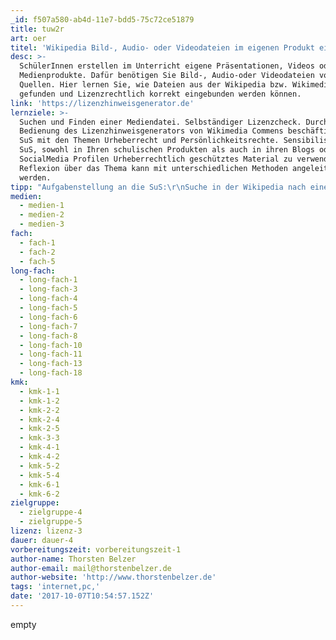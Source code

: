 ```yaml
---
_id: f507a580-ab4d-11e7-bdd5-75c72ce51879
title: tuw2r
art: oer
titel: 'Wikipedia Bild-, Audio- oder Videodateien im eigenen Produkt einsetzen'
desc: >-
  SchülerInnen erstellen im Unterricht eigene Präsentationen, Videos oder andere
  Medienprodukte. Dafür benötigen Sie Bild-, Audio-oder Videodateien von anderen
  Quellen. Hier lernen Sie, wie Dateien aus der Wikipedia bzw. Wikimedia Commons
  gefunden und Lizenzrechtlich korrekt eingebunden werden können.
link: 'https://lizenzhinweisgenerator.de'
lernziele: >-
  Suchen und Finden einer Mediendatei. Selbständiger Lizenzcheck. Durch die
  Bedienung des Lizenzhinweisgenerators von Wikimedia Commens beschäftigen sich
  SuS mit den Themen Urheberrecht und Persönlichkeitsrechte. Sensibilisieren der
  SuS, sowohl in Ihren schulischen Produkten als auch in ihren Blogs oder
  SocialMedia Profilen Urheberrechtlich geschütztes Material zu verwenden.
  Reflexion über das Thema kann mit unterschiedlichen Methoden angeleitet
  werden.
tipp: "Aufgabenstellung an die SuS:\r\nSuche in der Wikipedia nach einem Thema, das dich persönlich interessiert. (Ideen: Schloß Karlsruhe, Minecraft, Lieblingsband, Youtuber...) - schaue welche Mediendateien im Artikel angeboten werden. Checke mit Hilfe des Lizenzhinweisgenerators ob und wie du diese Medien in deine schulischen oder privaten Nutzung verwenden kannst.\r\nMögliche Reflektionsfragen:\r\nWelche Gedanken kommen dir beim recherchieren?\r\nIst die Plattform leicht zu bedienen?\r\nWo hast du bisher gesucht?\r\nWelche Plattformen gibt es noch und wie dürfen diese Medien benutzt werden (Bsp. Pixabay, Google Suche, KENNT DER REVIER*IN noch Portale)"
medien:
  - medien-1
  - medien-2
  - medien-3
fach:
  - fach-1
  - fach-2
  - fach-5
long-fach:
  - long-fach-1
  - long-fach-3
  - long-fach-4
  - long-fach-5
  - long-fach-6
  - long-fach-7
  - long-fach-8
  - long-fach-10
  - long-fach-11
  - long-fach-13
  - long-fach-18
kmk:
  - kmk-1-1
  - kmk-1-2
  - kmk-2-2
  - kmk-2-4
  - kmk-2-5
  - kmk-3-3
  - kmk-4-1
  - kmk-4-2
  - kmk-5-2
  - kmk-5-4
  - kmk-6-1
  - kmk-6-2
zielgruppe:
  - zielgruppe-4
  - zielgruppe-5
lizenz: lizenz-3
dauer: dauer-4
vorbereitungszeit: vorbereitungszeit-1
author-name: Thorsten Belzer
author-email: mail@thorstenbelzer.de
author-website: 'http://www.thorstenbelzer.de'
tags: 'internet,pc,'
date: '2017-10-07T10:54:57.152Z'
---
```

empty

